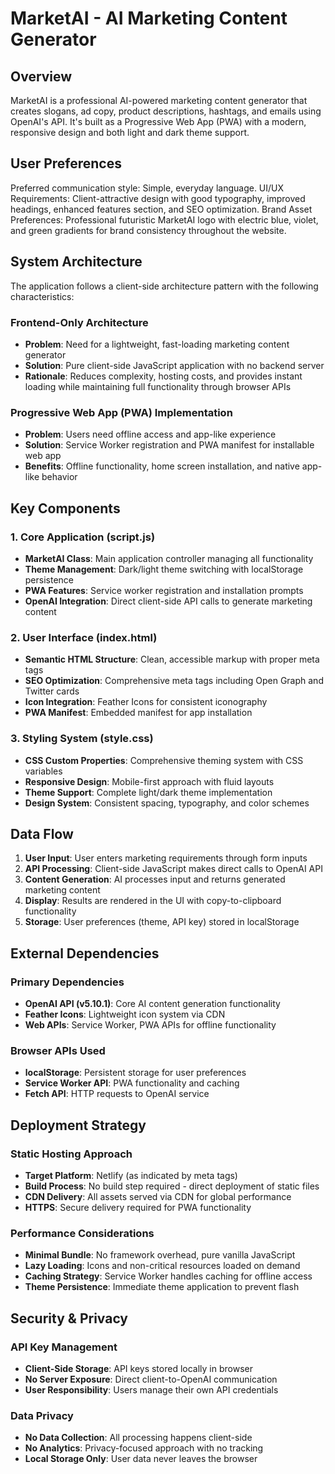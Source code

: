 # MarketAI - AI Marketing Content Generator

## Overview

MarketAI is a professional AI-powered marketing content generator that creates slogans, ad copy, product descriptions, hashtags, and emails using OpenAI's API. It's built as a Progressive Web App (PWA) with a modern, responsive design and both light and dark theme support.

## User Preferences

Preferred communication style: Simple, everyday language.
UI/UX Requirements: Client-attractive design with good typography, improved headings, enhanced features section, and SEO optimization.
Brand Asset Preferences: Professional futuristic MarketAI logo with electric blue, violet, and green gradients for brand consistency throughout the website.

## System Architecture

The application follows a client-side architecture pattern with the following characteristics:

### Frontend-Only Architecture
- **Problem**: Need for a lightweight, fast-loading marketing content generator
- **Solution**: Pure client-side JavaScript application with no backend server
- **Rationale**: Reduces complexity, hosting costs, and provides instant loading while maintaining full functionality through browser APIs

### Progressive Web App (PWA) Implementation
- **Problem**: Users need offline access and app-like experience
- **Solution**: Service Worker registration and PWA manifest for installable web app
- **Benefits**: Offline functionality, home screen installation, and native app-like behavior

## Key Components

### 1. Core Application (script.js)
- **MarketAI Class**: Main application controller managing all functionality
- **Theme Management**: Dark/light theme switching with localStorage persistence
- **PWA Features**: Service worker registration and installation prompts
- **OpenAI Integration**: Direct client-side API calls to generate marketing content

### 2. User Interface (index.html)
- **Semantic HTML Structure**: Clean, accessible markup with proper meta tags
- **SEO Optimization**: Comprehensive meta tags including Open Graph and Twitter cards
- **Icon Integration**: Feather Icons for consistent iconography
- **PWA Manifest**: Embedded manifest for app installation

### 3. Styling System (style.css)
- **CSS Custom Properties**: Comprehensive theming system with CSS variables
- **Responsive Design**: Mobile-first approach with fluid layouts
- **Theme Support**: Complete light/dark theme implementation
- **Design System**: Consistent spacing, typography, and color schemes

## Data Flow

1. **User Input**: User enters marketing requirements through form inputs
2. **API Processing**: Client-side JavaScript makes direct calls to OpenAI API
3. **Content Generation**: AI processes input and returns generated marketing content
4. **Display**: Results are rendered in the UI with copy-to-clipboard functionality
5. **Storage**: User preferences (theme, API key) stored in localStorage

## External Dependencies

### Primary Dependencies
- **OpenAI API (v5.10.1)**: Core AI content generation functionality
- **Feather Icons**: Lightweight icon system via CDN
- **Web APIs**: Service Worker, PWA APIs for offline functionality

### Browser APIs Used
- **localStorage**: Persistent storage for user preferences
- **Service Worker API**: PWA functionality and caching
- **Fetch API**: HTTP requests to OpenAI service

## Deployment Strategy

### Static Hosting Approach
- **Target Platform**: Netlify (as indicated by meta tags)
- **Build Process**: No build step required - direct deployment of static files
- **CDN Delivery**: All assets served via CDN for global performance
- **HTTPS**: Secure delivery required for PWA functionality

### Performance Considerations
- **Minimal Bundle**: No framework overhead, pure vanilla JavaScript
- **Lazy Loading**: Icons and non-critical resources loaded on demand
- **Caching Strategy**: Service Worker handles caching for offline access
- **Theme Persistence**: Immediate theme application to prevent flash

## Security & Privacy

### API Key Management
- **Client-Side Storage**: API keys stored locally in browser
- **No Server Exposure**: Direct client-to-OpenAI communication
- **User Responsibility**: Users manage their own API credentials

### Data Privacy
- **No Data Collection**: All processing happens client-side
- **No Analytics**: Privacy-focused approach with no tracking
- **Local Storage Only**: User data never leaves the browser
